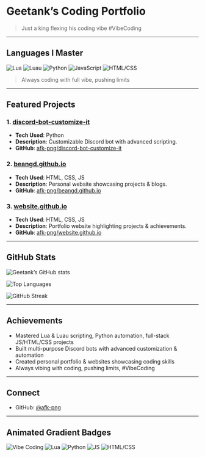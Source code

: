 # Geetank’s Coding Portfolio
> Just a king flexing his coding vibe #VibeCoding

---

## Languages I Master

![Lua](https://img.shields.io/badge/Lua-Expert-00f0ff?style=for-the-badge&logo=lua&logoColor=white)
![Luau](https://img.shields.io/badge/Luau-Expert-00ffff?style=for-the-badge&logo=lua&logoColor=white)
![Python](https://img.shields.io/badge/Python-Expert-ffeb00?style=for-the-badge&logo=python&logoColor=blue)
![JavaScript](https://img.shields.io/badge/JS-Expert-ff8c00?style=for-the-badge&logo=javascript&logoColor=white)
![HTML/CSS](https://img.shields.io/badge/HTML/CSS-Expert-ff0000?style=for-the-badge&logo=html5&logoColor=white)

> Always coding with full vibe, pushing limits

---

## Featured Projects

### 1. [discord-bot-customize-it](https://github.com/afk-png/discord-bot-customize-it)
- **Tech Used**: Python
- **Description**: Customizable Discord bot with advanced scripting.
- **GitHub**: [afk-png/discord-bot-customize-it](https://github.com/afk-png/discord-bot-customize-it)

### 2. [beangd.github.io](https://github.com/afk-png/beangd.github.io)
- **Tech Used**: HTML, CSS, JS
- **Description**: Personal website showcasing projects & blogs.
- **GitHub**: [afk-png/beangd.github.io](https://github.com/afk-png/beangd.github.io)

### 3. [website.github.io](https://github.com/afk-png/website.github.io)
- **Tech Used**: HTML, CSS, JS
- **Description**: Portfolio website highlighting projects & achievements.
- **GitHub**: [afk-png/website.github.io](https://github.com/afk-png/website.github.io)

---

## GitHub Stats

![Geetank’s GitHub stats](https://github-readme-stats.vercel.app/api?username=afk-png&show_icons=true&theme=radical)

![Top Languages](https://github-readme-stats.vercel.app/api/top-langs/?username=afk-png&layout=compact&theme=radical)

![GitHub Streak](https://github-readme-streak-stats.herokuapp.com/?user=afk-png&theme=radical)

---

## Achievements
- Mastered Lua & Luau scripting, Python automation, full-stack JS/HTML/CSS projects  
- Built multi-purpose Discord bots with advanced customization & automation  
- Created personal portfolio & websites showcasing coding skills  
- Always vibing with coding, pushing limits, #VibeCoding  

---

## Connect
- GitHub: [@afk-png](https://github.com/afk-png)

---

## Animated Gradient Badges

![Vibe Coding](https://img.shields.io/badge/Vibe-Coding-ff00ff?style=for-the-badge&logo=visual-studio-code&logoColor=white)
![Lua](https://img.shields.io/badge/Lua-Expert-00f0ff?style=for-the-badge&logo=lua)
![Python](https://img.shields.io/badge/Python-Expert-ffff00?style=for-the-badge&logo=python)
![JS](https://img.shields.io/badge/JS-Expert-ff8c00?style=for-the-badge&logo=javascript)
![HTML/CSS](https://img.shields.io/badge/HTML/CSS-Expert-ff0000?style=for-the-badge&logo=html5)
